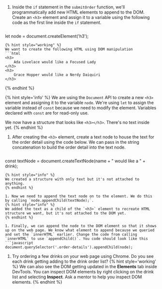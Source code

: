 1. Inside the `if` statement in the `submitOrder` function, we'll programmatically add new HTML elements to append to the DOM. Create an `<h3>` element and assign it to a variable using the following code as the first line inside the `if` statement.
   ```javascript
let node = document.createElement('h3');
   ```
   {% hint style="working" %}
We want to create the following HTML using DOM manipulation
   ```html
<h3>
       Ada Lovelace would like a Focused Lady
</h3>
<h3>
       Grace Hopper would like a Nerdy Daiquiri
</h3>
   ```
   {% endhint %}

   {% hint style='info' %}
We are using the `Document` API to create a new `<h3>` element and assigning it to the variable `node`. We're using `let` to assign the variable instead of `const` because we need to modify the element. Variables declared with `const` are for read-only use.

We now have a structure that looks like `<h3></h3>`. There's no text inside yet.
   {% endhint %}

1. After creating the `<h3>` element, create a text node to house the text for the order detail using the code below. We can pass in the string concatenation to build the order detail into the text node.
   ```javascript
const textNode = document.createTextNode(name + " would like a " + drink);
   ```
   {% hint style="info" %}
We created a structure with only text but it's not attached to anything.
   {% endhint %}

1. Now we need to append the text node on to the element. We do this by calling `node.appendChild(textNode);`. 
   {% hint style="info" %}
We added the text as a child of the `<h3>` element to recreate HTML structure we want, but it's not attached to the DOM yet.
   {% endhint %}

1. Finally, we can append the node to the DOM element so that it shows up on the web page. We know what element to append because we queried and set the `innerHTML` earlier. Change the code from calling `innerHTML` to use `appendChild()`. You code should look like this
   ```javascript
document.querySelector('.order-details').appendChild(node);
   ```
1. Try ordering a few drinks on your web page using Chrome. Do you see each drink getting adding to the drink order list? 
   {% hint style='working' %}
We can also see the DOM getting updated in the **Elements** tab inside DevTools. You can inspect DOM elements by right clicking on the drink list and selecting **Inspect**. Ask a mentor to help you inspect DOM elements.
   {% endhint %}
